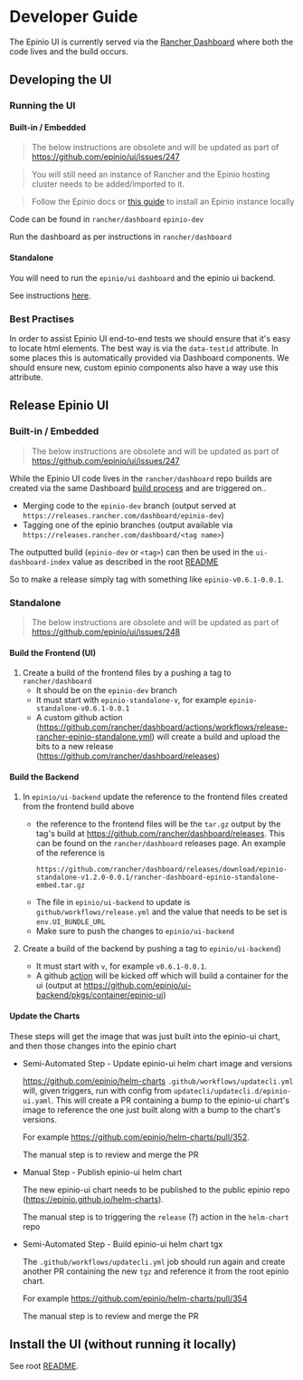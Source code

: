 # Developer Guide

The Epinio UI is currently served via the [Rancher Dashboard](https://github.com/rancher/dashboard) where both the code lives and the build occurs.

## Developing the UI

### Running the UI
#### Built-in / Embedded

> The below instructions are obsolete and will be updated as part of https://github.com/epinio/ui/issues/247

> You will still need an instance of Rancher and the Epinio hosting cluster needs to be added/imported to it.

> Follow the Epinio docs or [this guide](install-epinio.md) to install an Epinio instance locally

Code can be found in `rancher/dashboard` `epinio-dev`

Run the dashboard as per instructions in `rancher/dashboard`

#### Standalone

You will need to run the `epinio/ui` `dashboard` and the epinio ui backend.

See instructions [here](../../dashboard/README.md).

### Best Practises

In order to assist Epinio UI end-to-end tests we should ensure that it's easy to locate html elements. The best way is via the `data-testid` attribute. In some places this is automatically provided via Dashboard components. We should ensure new, custom epinio components also have a way use this attribute.

## Release Epinio UI

### Built-in / Embedded

> The below instructions are obsolete and will be updated as part of https://github.com/epinio/ui/issues/247

While the Epinio UI code lives in the `rancher/dashboard` repo builds are created via the same Dashboard [build process](https://drone-publish.rancher.io/rancher/dashboard) and are triggered on..
- Merging code to the `epinio-dev` branch (output served at `https://releases.rancher.com/dashboard/epinio-dev`)
- Tagging one of the epinio branches (output available via `https://releases.rancher.com/dashboard/<tag name>`)

The outputted build (`epinio-dev` or `<tag>`) can then be used in the `ui-dashboard-index` value as described in the root [README](https://github.com/epinio/ui)

So to make a release simply tag with something like `epinio-v0.6.1-0.0.1`.

### Standalone

> The below instructions are obsolete and will be updated as part of https://github.com/epinio/ui/issues/248

#### Build the Frontend (UI)
1. Create a build of the frontend files by a pushing a tag to `rancher/dashboard`
   - It should be on the `epinio-dev` branch
   - It must start with `epinio-standalone-v`, for example `epinio-standalone-v0.6.1-0.0.1`
   - A custom github action (https://github.com/rancher/dashboard/actions/workflows/release-rancher-epinio-standalone.yml) will create a build and upload the bits to a new release (https://github.com/rancher/dashboard/releases)

#### Build the Backend
1. In `epinio/ui-backend` update the reference to the frontend files created from the frontend build above
   - the reference to the frontend files will be the `tar.gz` output by the tag's build at https://github.com/rancher/dashboard/releases. This can be found on the `rancher/dashboard` releases page. An example of the reference is
     ```
     https://github.com/rancher/dashboard/releases/download/epinio-standalone-v1.2.0-0.0.1/rancher-dashboard-epinio-standalone-embed.tar.gz
     ``` 
   - The file in `epinio/ui-backend` to update is `github/workflows/release.yml` and the value that needs to be set is `env.UI_BUNDLE_URL`
   - Make sure to push the changes to `epinio/ui-backend`

2. Create a build of the backend by pushing a tag to `epinio/ui-backend`) 
   - It must start with `v`, for example `v0.6.1-0.0.1`.
   - A github [action](https://github.com/epinio/ui-backend/actions) will be kicked off which will build a container for the ui (output at https://github.com/epinio/ui-backend/pkgs/container/epinio-ui)

#### Update the Charts

These steps will get the image that was just built into the epinio-ui chart, and then those changes into the epinio chart

- Semi-Automated Step - Update epinio-ui helm chart image and versions

   https://github.com/epinio/helm-charts `.github/workflows/updatecli.yml` will, given triggers, run with config from `updatecli/updatecli.d/epinio-ui.yaml`. This will create a PR containing a bump to the epinio-ui chart's image to reference the one just built along with a bump to the chart's versions.

   For example https://github.com/epinio/helm-charts/pull/352.

   The manual step is to review and merge the PR

- Manual Step - Publish epinio-ui helm chart

   The new epinio-ui chart needs to be published to the public epinio repo (https://epinio.github.io/helm-charts). 

   The manual step is to triggering the `release` (?) action in the `helm-chart` repo

- Semi-Automated Step - Build epinio-ui helm chart tgx

   The `.github/workflows/updatecli.yml` job should run again and create another PR containing the new `tgz` and reference it from the root epinio chart. 

   For example https://github.com/epinio/helm-charts/pull/354

   The manual step is to review and merge the PR


## Install the UI (without running it locally)

See root [README](https://github.com/epinio/ui).

